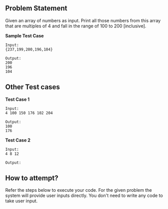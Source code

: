 ## Problem Statement
Given an array of numbers as input. Print all those numbers from this array that are multiples of 4 and fall in the range of 100 to 200 [inclusive].

**Sample Test Case**
```
Input:
{237,199,200,196,104}

Output:
200
196
104
```
## Other Test cases
**Test Case 1**
```
Input:
4 100 150 176 102 204

Output:
100
176
```
**Test Case 2**
```
Input:
4 8 12

Output:

```

## How to attempt?
Refer the steps below to execute your code.
For the given problem the system will provide user inputs directly. You don't need to write any code to take user input.
